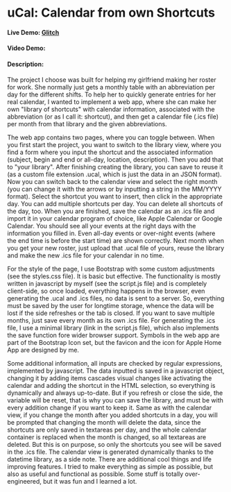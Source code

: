 # uCal: Calendar from own Shortcuts
#### Live Demo: [Glitch](https://ucal.glitch.me)
#### Video Demo:  <URL HERE>
#### Description:
The project I choose was built for helping my girlfriend making her roster for work.
She normally just gets a monthly table with an abbreviation per day for the different shifts.
To help her to quickly generate entries for her real calendar, I wanted to implement a web app, where she can make her own "library of shortcuts" with calendar information, associated with the abbreviation (or as I call it: shortcut), and then get a calendar file (.ics file) per month from that library and the given abbreviations.

The web app contains two pages, where you can toggle between. When you first start the project, you want to switch to the library view, where you find a form where you input the shortcut and the associated information (subject, begin and end or all-day, location, description). Then you add that to "your library". After finishing creating the library, you can save to reuse it (as a custom file extension .ucal, which is just the data in an JSON format). Now you can switch back to the calendar view and select the right month (you can change it with the arrows or by inputting a string in the MM/YYYY format). Select the shortcut you want to insert, then click in the appropriate day. You can add multiple shortcuts per day. You can delete all shortcuts of the day, too. When you are finished, save the calendar as an .ics file and import it in your calendar program of choice, like Apple Calendar or Google Calendar. You should see all your events at the right days with the information you filled in. Even all-day events or over-night events (where the end time is before the start time) are shown correctly. Next month when you get your new roster, just upload that .ucal file of yours, reuse the library and make the new .ics file for your calendar in no time.

For the style of the page, I use Bootstrap with some custom adjustments (see the styles.css file). It is basic but effective.
The functionality is mostly written in javascript by myself (see the script.js file) and is completely client-side, so once loaded, everything happens in the browser, even generating the .ucal and .ics files, no data is sent to a server. So, everything must be saved by the user for longtime storage, whence the data will be lost if the side refreshes or the tab is closed. If you want to save multiple months, just save every month as its own .ics file.
For generating the .ics file, I use a minimal library (link in the script.js file), which also implements the save function fore wider browser support.
Symbols in the web app are part of the Bootstrap Icon set, but the favicon and the icon for Apple Home App are designed by me.

Some additional information, all inputs are checked by regular expressions, implemented by javascript. The data inputted is saved in a javascript object, changing it by adding items cascades visual changes like activating the calendar and adding the shortcut in the HTML selection, so everything is dynamically and always up-to-date. But if you refresh or close the side, the variable will be reset, that is why you can save the library, and must be with every addition change if you want to keep it. Same as with the calendar view, if you change the month after you added shortcuts in a day, you will be prompted that changing the month will delete the data, since the shortcuts are only saved in textareas per day, and the whole calendar container is replaced when the month is changed, so all textareas are deleted. But this is on purpose, so only the shortcuts you see will be saved in the .ics file. The calendar view is generated dynamically thanks to the datetime library, as a side note. There are additional cool things and life improving features. I tried to make everything as simple as possible, but also as useful and functional as possible. Some stuff is totally over-engineered, but it was fun and I learned a lot.